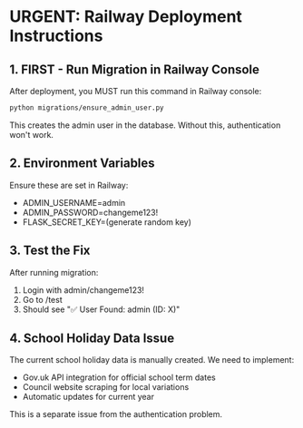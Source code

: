 # URGENT: Railway Deployment Instructions

## 1. FIRST - Run Migration in Railway Console

After deployment, you MUST run this command in Railway console:

```bash
python migrations/ensure_admin_user.py
```

This creates the admin user in the database. Without this, authentication won't work.

## 2. Environment Variables

Ensure these are set in Railway:
- ADMIN_USERNAME=admin
- ADMIN_PASSWORD=changeme123!
- FLASK_SECRET_KEY=(generate random key)

## 3. Test the Fix

After running migration:
1. Login with admin/changeme123!
2. Go to /test
3. Should see "✅ User Found: admin (ID: X)"

## 4. School Holiday Data Issue

The current school holiday data is manually created. We need to implement:
- Gov.uk API integration for official school term dates
- Council website scraping for local variations
- Automatic updates for current year

This is a separate issue from the authentication problem.
